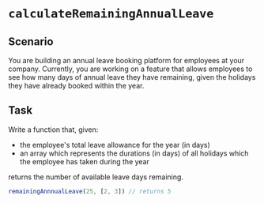 # `calculateRemainingAnnualLeave`

##  Scenario

You are building an annual leave booking platform for employees at your company. Currently, you are working on a feature that allows employees to see how many days of annual leave they have remaining, given the holidays they have already booked within the year.

## Task

Write a function that, given:
- the employee's total leave allowance for the year (in days)
- an array which represents the durations (in days) of all holidays which the employee has taken during the year

returns the number of available leave days remaining.

```js
remainingAnnnualLeave(25, [2, 3]) // returns 5
```